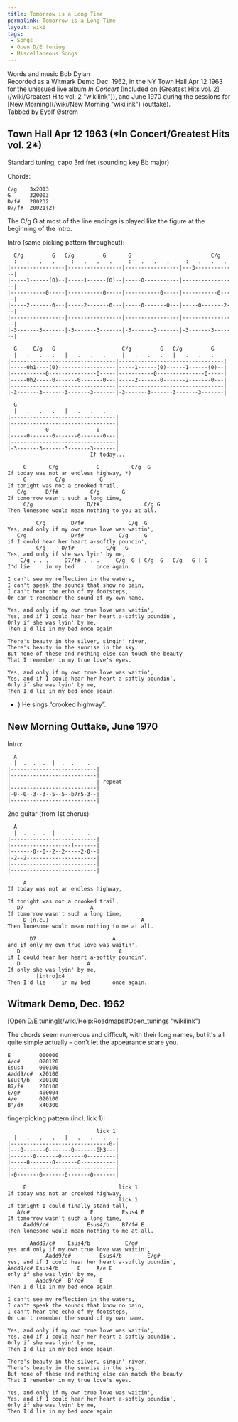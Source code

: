 ```yaml
---
title: Tomorrow is a Long Time
permalink: Tomorrow is a Long Time
layout: wiki
tags:
 - Songs
 - Open D/E tuning
 - Miscellaneous Songs
---
```


Words and music Bob Dylan  
Recorded as a Witmark Demo Dec. 1962, in the NY Town Hall Apr 12 1963
for the unissued live album *In Concert* (Included on [Greatest Hits
vol. 2](/wiki/Greatest Hits vol. 2 "wikilink")), and June 1970 during the
sessions for [New Morning](/wiki/New Morning "wikilink") (outtake).  
 Tabbed by Eyolf Østrem

<h2 class="songversion">
Town Hall Apr 12 1963 (*In Concert/Greatest Hits vol. 2*)

</h2>
Standard tuning, capo 3rd fret (sounding key Bb major)

Chords:

    C/g    3x2013
    G      320003
    D/f#   200232
    D7/f#  20021(2)

The C/g G at most of the line endings is played like the figure at the
beginning of the intro.

Intro (same picking pattern throughout):

      C/g         G   C/g         G       G                         C/g
      :   .   .   .     :   .   .   .     :   .   .   .     :   .   .   .
    |-----------------|-----------------|-----------------|---3-------------|
    |-----1------(0)--|-----1------(0)--|-----0-----------|-----------------|
    |-----------0-----|-----------0-----|-----------0-----|-----------0-----|
    |-----2-------0---|-----2-------0---|-----0-------0---|-----0-------2---|
    |-----------------|-----------------|-----------------|-----------------|
    |-3-------3-------|-3-------3-------|-3-------3-------|-3-------3-------|

      G     C/g   G                     C/g         G   C/g         G
      |   .   .   .   |   .   .   .     |   .   .   .   |   .   .   .
    |---------------------------------|---------------------------------|
    |-----0h1----(0)------------------|-----1------(0)------1------(0)--|
    |-----------0---------------0-----|-----------0---------------0-----|
    |-----0h2-----0-------0-------0---|-----2-------0-------2-------0---|
    |---------------------------------|---------------------------------|
    |-3-------3-------3-------3-------|-3-------3-------3-------3-------|

      G
      |   .   .   .   |   .   .   .
    |---------------------------------|
    |---------------------------------|
    |-----------0---------------0-----|
    |-----0-------0-------0-------0---|
    |---------------------------------|
    |-3-------3-------3-------3-------|
                              If today...

         G       C/g            G          C/g  G
    If today was not an endless highway, *)
         G         C/g           G
    If tonight was not a crooked trail,
       C/g      D/f#          C/g       G
    If tomorrow wasn't such a long time,
         C/g                 D/f#              C/g G
    Then lonesome would mean nothing to you at all.

             C/g        D/f#              C/g  G
    Yes, and only if my own true love was waitin',
       C/g              D/f#           C/g     G
    if I could hear her heart a-softly poundin',
             C/g     D/f#          C/g   G
    Yes, and only if she was lyin' by me,
        C/g . . .     D7/f# . . .     C/g  G | C/g  G | C/g   G | G
    I'd lie     in my bed       once again.

    I can't see my reflection in the waters,
    I can't speak the sounds that show no pain,
    I can't hear the echo of my footsteps,
    Or can't remember the sound of my own name.

    Yes, and only if my own true love was waitin',
    Yes, and if I could hear her heart a-softly poundin',
    Only if she was lyin' by me,
    Then I'd lie in my bed once again.

    There's beauty in the silver, singin' river,
    There's beauty in the sunrise in the sky,
    But none of these and nothing else can touch the beauty
    That I remember in my true love's eyes.

    Yes, and only if my own true love was waitin',
    Yes, and if I could hear her heart a-softly poundin',
    Only if she was lyin' by me,
    Then I'd lie in my bed once again.

-   ) He sings “crooked highway”.

<h2 class="songversion">
New Morning Outtake, June 1970

</h2>
Intro:

      A
      |  .  .  .  |  .  .    .
    |---------------------------|
    |---------------------------|
    |---------------------------| repeat
    |---------------------------|
    |-0--0--3--3--5--5--b7r5-3--|
    |---------------------------|

2nd guitar (from 1st chorus):

      A
      |  .  .  .  |  .  .    .
    |---------------------------|
    |-------------------1-------|
    |-------0--0--2--2-----2-0--|
    |-2--2----------------------|
    |---------------------------|
    |---------------------------|

         A
    If today was not an endless highway,

    If tonight was not a crooked trail,
       D7                     A
    If tomorrow wasn't such a long time,
         D (n.c.)                             A
    Then lonesome would mean nothing to me at all.

           D7                        A
    and if only my own true love was waitin',
       D                               A
    if I could hear her heart a-softly poundin',
       D                     A
    If only she was lyin' by me,
             [intro]x4
    Then I'd lie     in my bed       once again.

<h2 class="songversion">
Witmark Demo, Dec. 1962

</h2>
[Open D/E tuning](/wiki/Help:Roadmaps#Open_tunings "wikilink")

The chords seem numerous and difficult, with their long names, but it's
all quite simple actually – don't let the appearance scare you.

    E         000000
    A/c#      020120
    Esus4     000100
    Aadd9/c#  x20100
    Esus4/b   x00100
    B7/f#     200100
    E/g#      400004
    A/e       020100
    B'/d#     x40300

fingerpicking pattern (incl. lick 1):

                                lick 1
      |   .   .   .   |   .   .   .   .
    |-------------------------------0-|
    |---0-------0-------0-------0h3---|
    |-------0-------0-------0---------|
    |-----0-------0-------0-----------|
    |---------------------------------|
    |-0-------0-------0-------0-------|

         E                             lick 1
    If today was not an crooked highway,
                                       lick 1
    If tonight I could finally stand tall,
       A/c#                   E         Esus4 E
    If tomorrow wasn't such a long time,
         Aadd9/c#            Esus4/b    B7/f# E
    Then lonesome would mean nothing to me at all.

           Aadd9/c#    Esus4/b           E/g#
    yes and only if my own true love was waitin',
                Aadd9/c#         Esus4/b        E/g#
    yes, and if I could hear her heart a-softly poundin',
    Aadd9/c# Esus4/b      E     A/e E
    only if she was lyin' by me,
             Aadd9/c#  B'/d#     E
    Then I'd lie in my bed once again.

    I can't see my reflection in the waters,
    I can't speak the sounds that know no pain,
    I can't hear the echo of my footsteps,
    Or can't remember the sound of my own name.

    Yes, and only if my own true love was waitin',
    Yes, and if I could hear her heart a-softly poundin',
    Only if she was lyin' by me,
    Then I'd lie in my bed once again.

    There's beauty in the silver, singin' river,
    There's beauty in the sunrise in the sky,
    But none of these and nothing else can match the beauty
    That I remember in my true love's eyes.

    Yes, and only if my own true love was waitin',
    Yes, and if I could hear her heart a-softly poundin',
    Only if she was lyin' by me,
    Then I'd lie in my bed once again.
